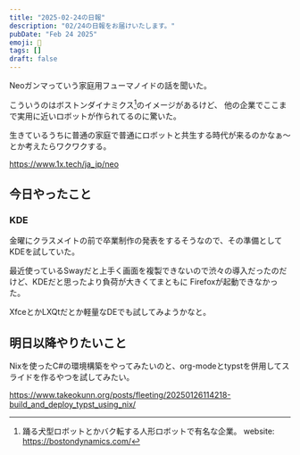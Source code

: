 ```yaml
---
title: "2025-02-24の日報"
description: "02/24の日報をお届けいたします。"
pubDate: "Feb 24 2025"
emoji: 🦊
tags: []
draft: false
---
```


Neoガンマっていう家庭用フューマノイドの話を聞いた。

こういうのはボストンダイナミクス[^1]のイメージがあるけど、
他の企業でここまで実用に近いロボットが作られてるのに驚いた。

生きているうちに普通の家庭で普通にロボットと共生する時代が来るのかなぁ〜とか考えたらワクワクする。

https://www.1x.tech/ja_jp/neo

## 今日やったこと

### KDE

金曜にクラスメイトの前で卒業制作の発表をするそうなので、その準備としてKDEを試していた。

最近使っているSwayだと上手く画面を複製できないので渋々の導入だったのだけど、KDEだと思ったより負荷が大きくてまともに
Firefoxが起動できなかった。

XfceとかLXQtだとか軽量なDEでも試してみようかなと。

## 明日以降やりたいこと

Nixを使ったC#の環境構築をやってみたいのと、org-modeとtypstを併用してスライドを作るやつを試してみたい。

https://www.takeokunn.org/posts/fleeting/20250126114218-build_and_deploy_typst_using_nix/

[^1]: 踊る犬型ロボットとかバク転する人形ロボットで有名な企業。 website:
    https://bostondynamics.com/
